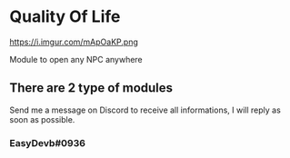 # Quality Of Life

https://i.imgur.com/mApOaKP.png


Module to open any NPC anywhere

## There are 2 type of modules

Send me a message on Discord to receive all informations,
I will reply as soon as possible.

### EasyDevb#0936
